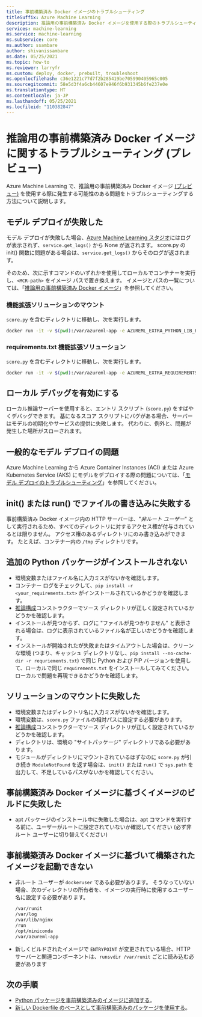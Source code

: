 ```yaml
---
title: 事前構築済み Docker イメージのトラブルシューティング
titleSuffix: Azure Machine Learning
description: 推論用の事前構築済み Docker イメージを使用する際のトラブルシューティング手順。
services: machine-learning
ms.service: machine-learning
ms.subservice: core
ms.author: ssambare
author: shivanissambare
ms.date: 05/25/2021
ms.topic: how-to
ms.reviewer: larryfr
ms.custom: deploy, docker, prebuilt, troubleshoot
ms.openlocfilehash: c36e1221c77d7f2b285419be705990405965c005
ms.sourcegitcommit: 58e5d3f4a6cb44607e946f6b931345b6fe237e0e
ms.translationtype: HT
ms.contentlocale: ja-JP
ms.lasthandoff: 05/25/2021
ms.locfileid: "110382847"
---
```

# <a name="troubleshooting-prebuilt-docker-images-for-inference-preview"></a>推論用の事前構築済み Docker イメージに関するトラブルシューティング (プレビュー)

Azure Machine Learning で、推論用の事前構築済み Docker イメージ [(プレビュー)](https://azure.microsoft.com/support/legal/preview-supplemental-terms/) を使用する際に発生する可能性のある問題をトラブルシューティングする方法について説明します。

## <a name="model-deployment-failed"></a>モデル デプロイが失敗した

モデル デプロイが失敗した場合、[Azure Machine Learning スタジオ](https://ml.azure.com/)にはログが表示されず、`service.get_logs()` から None が返されます。
score.py の init() 関数に問題がある場合は、`service.get_logs()` からそのログが返されます。

そのため、次に示すコマンドのいずれかを使用してローカルでコンテナーを実行し、`<MCR-path>` をイメージ パスで置き換えます。 イメージとパスの一覧については、「[推論用の事前構築済み Docker イメージ](concept-prebuilt-docker-images-inference.md)」を参照してください。

### <a name="mounting-extensibility-solution"></a>機能拡張ソリューションのマウント

`score.py` を含むディレクトリに移動し、次を実行します。

```bash
docker run -it -v $(pwd):/var/azureml-app -e AZUREML_EXTRA_PYTHON_LIB_PATH="myenv/lib/python3.7/site-packages" <mcr-path>
```

### <a name="requirementstxt-extensibility-solution"></a>requirements.txt 機能拡張ソリューション

`score.py` を含むディレクトリに移動し、次を実行します。

```bash
docker run -it -v $(pwd):/var/azureml-app -e AZUREML_EXTRA_REQUIREMENTS_TXT="requirements.txt" <mcr-path>
```

## <a name="enable-local-debugging"></a>ローカル デバッグを有効にする

ローカル推論サーバーを使用すると、エントリ スクリプト (`score.py`) をすばやくデバッグできます。 基になるスコア スクリプトにバグがある場合、サーバーはモデルの初期化やサービスの提供に失敗します。 代わりに、例外と、問題が発生した場所がスローされます。

## <a name="for-common-model-deployment-issues"></a>一般的なモデル デプロイの問題

Azure Machine Learning から Azure Container Instances (ACI) または Azure Kubernetes Service (AKS) にモデルをデプロイする際の問題については、「[モデル デプロイのトラブルシューティング](how-to-troubleshoot-deployment.md)」を参照してください。

## <a name="init-or-run-failing-to-write-a-file"></a>init() または run() でファイルの書き込みに失敗する

事前構築済み Docker イメージ内の HTTP サーバーは、"*非ルート ユーザー*" として実行されるため、すべてのディレクトリに対するアクセス権が付与されているとは限りません。 アクセス権のあるディレクトリにのみ書き込みができます。 たとえば、コンテナー内の `/tmp` ディレクトリです。

## <a name="extra-python-packages-not-installed"></a>追加の Python パッケージがインストールされない

* 環境変数またはファイル名に入力ミスがないかを確認します。
* コンテナー ログをチェックして、`pip install -r <your_requirements.txt>` がインストールされているかどうかを確認します。
* [推論構成](/python/api/azureml-core/azureml.core.model.inferenceconfig#constructor)コンストラクターでソース ディレクトリが正しく設定されているかどうかを確認します。
* インストールが見つからず、ログに "ファイルが見つかりません" と表示される場合は、ログに表示されているファイル名が正しいかどうかを確認します。
* インストールが開始されたが失敗またはタイムアウトした場合は、クリーンな環境 (つまり、キャッシュ ディレクトリなし、`pip install --no-cache-dir -r requriements.txt`) で同じ Python および PIP バージョンを使用して、ローカルで同じ `requirements.txt` をインストールしてみてください。 ローカルで問題を再現できるかどうかを確認します。

## <a name="mounting-solution-failed"></a>ソリューションのマウントに失敗した

* 環境変数またはディレクトリ名に入力ミスがないかを確認します。
* 環境変数は、`score.py` ファイルの相対パスに設定する必要があります。
* [推論構成](/python/api/azureml-core/azureml.core.model.inferenceconfig#constructor)コンストラクターでソース ディレクトリが正しく設定されているかどうかを確認します。
* ディレクトリは、環境の "サイトパッケージ" ディレクトリである必要があります。
* モジュールがディレクトリにマウントされているはずなのに `score.py` が引き続き `ModuleNotFound` を返す場合は、`init()` または `run()` で `sys.path` を出力して、不足しているパスがないかを確認してください。

## <a name="building-an-image-based-on-the-prebuilt-docker-image-failed"></a>事前構築済み Docker イメージに基づくイメージのビルドに失敗した

* apt パッケージのインストール中に失敗した場合は、apt コマンドを実行する前に、ユーザーがルートに設定されていないか確認してください (必ず非ルート ユーザーに切り替えてください) 

## <a name="image-built-based-on-the-prebuilt-docker-image-cant-boot-up"></a>事前構築済み Docker イメージに基づいて構築されたイメージを起動できない

* 非ルート ユーザーが `dockeruser` である必要があります。 そうなっていない場合、次のディレクトリの所有者を、イメージの実行時に使用するユーザー名に設定する必要があります。

    ```bash
    /var/runit
    /var/log
    /var/lib/nginx
    /run
    /opt/miniconda
    /var/azureml-app
    ```

* 新しくビルドされたイメージで `ENTRYPOINT` が変更されている場合、HTTP サーバーと関連コンポーネントは、`runsvdir /var/runit` ごとに読み込む必要があります

## <a name="next-steps"></a>次の手順

* [Python パッケージを事前構築済みのイメージに追加する](how-to-prebuilt-docker-images-inference-python-extensibility.md)。
* [新しい Dockerfile のベースとして事前構築済みのパッケージを使用する](how-to-extend-prebuilt-docker-image-inference.md)。
